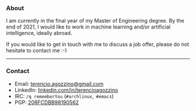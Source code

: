 ### About

I am currently in the final year of my Master of Engineering degree. By the end
of 2021, I would like to work in machine learning and/or artificial
intelligence, ideally abroad.

If you would like to get in touch with me to discuss a job offer, please do not
hesitate to contact me :-)

---

### Contact

- Email: [terencio.agozzino@gmail.com](mailto:terencio.agozzino@gmail.com)
- LinkedIn: [linkedin.com/in/terencioagozzino](https://www.linkedin.com/in/terencioagozzino/)
- IRC: `/q rememberYou` (`#archlinux`,` #emacs`)
- PGP: [208FCDBB98190562](https://raw.githubusercontent.com/rememberYou/rememberYou/master/publickey.txt)
